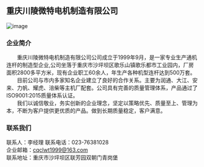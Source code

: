 ## 重庆川陵微特电机制造有限公司
![image](https://user-images.githubusercontent.com/28893571/229574643-ee3467c0-1416-4c7e-80ef-11c9217f982c.png)  

### 企业简介
&emsp;&emsp;重庆川陵微特电机制造有限公司公司成立于1999年9月，是一家专业生产通机连杆的制造型企业,公司坐落于重庆市沙坪坝区歌乐山镇歌乐都市工业园内，厂房面积2800多平方米，现有企业职工60余人，年生产各种机型连杆达到500万套。  
&emsp;&emsp;目前公司与市内多家知名企业建立了良好的合作关系。主要为润通、大江、安来、力帆、耀虎、涪柴等主机厂配套。公司具有完善的质量管理体系，产品通过了ISO9001:2015质量体系认证。  
&emsp;&emsp;我们以诚信敬业，务实创新的企业理念，坚定以策略优先、质量至上、管理为本，不断为客户提供更优质的产品。做到长期质量稳定，客户满意。

### 联系我们
联系人：李经理
联系电话：023-76381028  
企业邮箱：cqclwt1999@163.com  
联系地址：重庆市沙坪坝区联芳园双朝门青岗堡   
